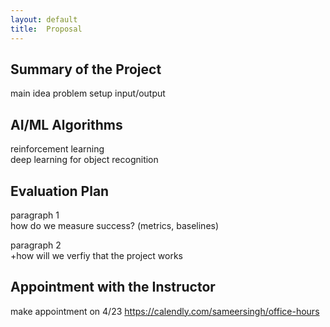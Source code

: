```yaml
---
layout: default
title:  Proposal
---
```


## Summary of the Project
main idea
problem setup
input/output

## AI/ML Algorithms
reinforcement learning <br/>
deep learning for object recognition   


## Evaluation Plan
paragraph 1 <br/>
    how do we measure success? (metrics, baselines)

paragraph 2 <br/>
    +how will we verfiy that the project works

## Appointment with the Instructor
make appointment on 4/23
https://calendly.com/sameersingh/office-hours